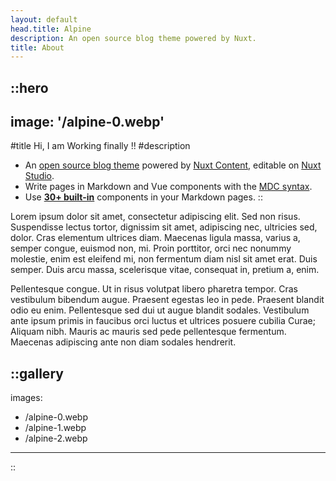 ```yaml
---
layout: default
head.title: Alpine
description: An open source blog theme powered by Nuxt.
title: About
---
```


::hero
---
image: '/alpine-0.webp'
---
#title
Hi, I am Working finally !! 
#description
- An [open source blog theme](https://github.com/nuxt-themes/alpine) powered by [Nuxt Content](https://content.nuxtjs.org), editable on [Nuxt Studio](https://studio.nuxt.com).
- Write pages in Markdown and Vue components with the [MDC syntax](https://content.nuxtjs.org/guide/writing/mdc).
- Use [**30+ built-in**](https://elements.nuxt.space) components in your Markdown pages.
::

Lorem ipsum dolor sit amet, consectetur adipiscing elit. Sed non risus. Suspendisse lectus tortor, dignissim sit amet, adipiscing nec, ultricies sed, dolor. Cras elementum ultrices diam. Maecenas ligula massa, varius a, semper congue, euismod non, mi. Proin porttitor, orci nec nonummy molestie, enim est eleifend mi, non fermentum diam nisl sit amet erat. Duis semper. Duis arcu massa, scelerisque vitae, consequat in, pretium a, enim.  

Pellentesque congue. Ut in risus volutpat libero pharetra tempor. Cras vestibulum bibendum augue. Praesent egestas leo in pede. Praesent blandit odio eu enim. Pellentesque sed dui ut augue blandit sodales. Vestibulum ante ipsum primis in faucibus orci luctus et ultrices posuere cubilia Curae; Aliquam nibh. Mauris ac mauris sed pede pellentesque fermentum. Maecenas adipiscing ante non diam sodales hendrerit.

::gallery
---
images:
  - /alpine-0.webp
  - /alpine-1.webp
  - /alpine-2.webp
---
::
